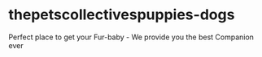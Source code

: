 # thepetscollectivespuppies-dogs
Perfect place to get your Fur-baby - We provide you the best Companion ever
